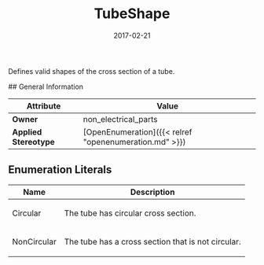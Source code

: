 ﻿---
title: TubeShape
toc: false
type: specs
date: "2017-02-21"
draft: false
specification: VEC
version: 1.1.3
documentType: "Recommendation"
elementType: Class
classes:
  - TubeShape
menu_name: vec-1.1.3
---
<p> Defines valid shapes of the cross section of a tube.      </p>
## General Information

| Attribute               | Value |
|-------------------------|-------|
| **Owner**               | non_electrical_parts |
| **Applied Stereotype**  | [OpenEnumeration]({{< relref "openenumeration.md" >}})<br/>  |

## Enumeration Literals
| Name          | **Description** |
|---------------|-----------------|
| Circular | <p> The tube has circular cross section.      </p> |
| NonCircular | <p> The tube has a cross section that is not circular.      </p> |
